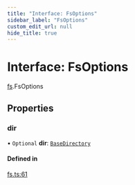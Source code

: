 ```yaml
---
title: "Interface: FsOptions"
sidebar_label: "FsOptions"
custom_edit_url: null
hide_title: true
---
```


# Interface: FsOptions

[fs](../modules/fs.md).FsOptions

## Properties

### dir

• `Optional` **dir**: [`BaseDirectory`](../enums/fs.basedirectory.md)

#### Defined in

[fs.ts:61](https://github.com/tauri-apps/tauri/blob/e663bdd/tooling/api/src/fs.ts#L61)
